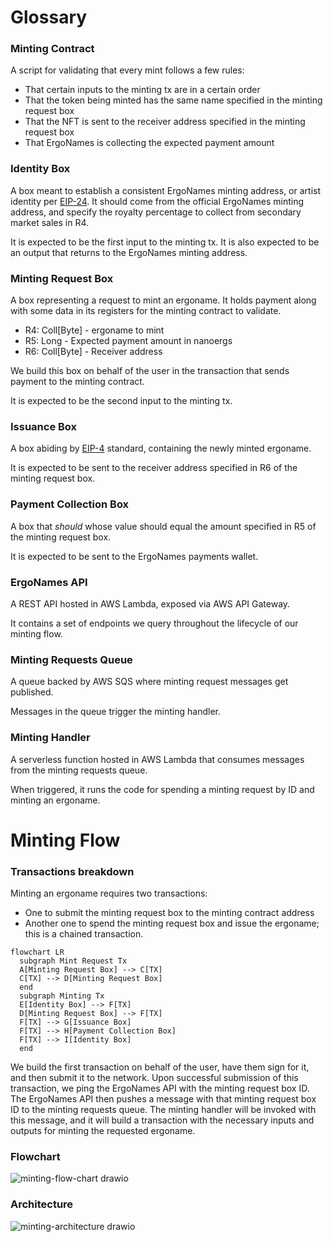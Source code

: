 # Glossary

### Minting Contract
A script for validating that every mint follows a few rules: 
- That certain inputs to the minting tx are in a certain order
- That the token being minted has the same name specified in the minting request box
- That the NFT is sent to the receiver address specified in the minting request box
- That ErgoNames is collecting the expected payment amount

### Identity Box
A box meant to establish a consistent ErgoNames minting address, or artist identity per [EIP-24](https://github.com/ergoplatform/eips/blob/master/eip-0024.md#artist-identity). It should come from the official ErgoNames minting address, and specify the royalty percentage to collect from secondary market sales in R4.

It is expected to be the first input to the minting tx.
It is also expected to be an output that returns to the ErgoNames minting address.

### Minting Request Box
A box representing a request to mint an ergoname. It holds payment along with some data in its registers for the minting contract to validate.

- R4: Coll[Byte] - ergoname to mint
- R5: Long - Expected payment amount in nanoergs
- R6: Coll[Byte] - Receiver address

We build this box on behalf of the user in the transaction that sends payment to the minting contract.

It is expected to be the second input to the minting tx.

### Issuance Box
A box abiding by [EIP-4](https://github.com/ergoplatform/eips/blob/master/eip-0004.md) standard, containing the newly minted ergoname.

It is expected to be sent to the receiver address specified in R6 of the minting request box.

### Payment Collection Box
A box that _should_ whose value should equal the amount specified in R5 of the minting request box.

It is expected to be sent to the ErgoNames payments wallet.

### ErgoNames API
A REST API hosted in AWS Lambda, exposed via AWS API Gateway.

It contains a set of endpoints we query throughout the lifecycle of our minting flow.

### Minting Requests Queue
A queue backed by AWS SQS where minting request messages get published.

Messages in the queue trigger the minting handler.

### Minting Handler
A serverless function hosted in AWS Lambda that consumes messages from the minting requests queue.

When triggered, it runs the code for spending a minting request by ID and minting an ergoname. 

# Minting Flow

### Transactions breakdown
Minting an ergoname requires two transactions:
- One to submit the minting request box to the minting contract address
- Another one to spend the minting request box and issue the ergoname; this is a chained transaction.

```mermaid
flowchart LR
  subgraph Mint Request Tx
  A[Minting Request Box] --> C[TX]
  C[TX] --> D[Minting Request Box]
  end
  subgraph Minting Tx
  E[Identity Box] --> F[TX]
  D[Minting Request Box] --> F[TX]
  F[TX] --> G[Issuance Box]
  F[TX] --> H[Payment Collection Box]
  F[TX] --> I[Identity Box]
  end
```

We build the first transaction on behalf of the user, have them sign for it, and then submit it to the network. Upon successful submission of this transaction, we ping the ErgoNames API with the minting request box ID. The ErgoNames API then pushes a message with that minting request box ID to the minting requests queue. The minting handler will be invoked with this message, and it will build a transaction with the necessary inputs and outputs for minting the requested ergoname.

### Flowchart

![minting-flow-chart drawio](https://user-images.githubusercontent.com/33580723/197344060-64402b97-84fe-47ad-9b77-e453e5d4b2a4.svg)

### Architecture

![minting-architecture drawio](https://user-images.githubusercontent.com/33580723/197347687-bb559df5-4b75-4906-a722-a0c2b58cb731.svg)

